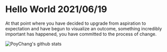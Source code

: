 # Hello World 2021/06/19

At that point where you have decided to upgrade from aspiration to expectation and have begun to visualize an outcome, something incredibly important has happened, you have committed to the process of change.

![PoyChang's github stats](https://github-readme-stats.vercel.app/api?username=poychang&show_icons=true&theme=dracula)
